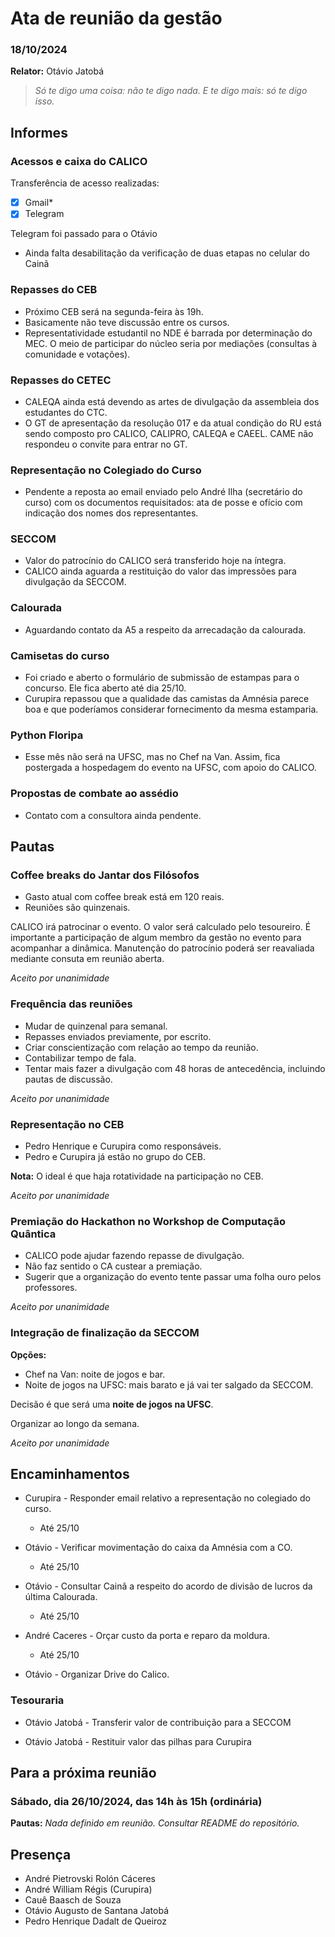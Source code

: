 # Ata de reunião da gestão
### 18/10/2024

**Relator:** Otávio Jatobá
> *Só te digo uma coisa: não te digo nada. E te digo mais: só te digo isso.*

## Informes

### Acessos e caixa do CALICO
Transferência de acesso realizadas:

- [x] Gmail*
- [X] Telegram

Telegram foi passado para o Otávio

* Ainda falta desabilitação da verificação de duas etapas no celular do Cainã

### Repasses do CEB

- Próximo CEB será na segunda-feira às 19h.
- Basicamente não teve discussão entre os cursos.
- Representatividade estudantil no NDE é barrada por determinação do MEC. O meio de participar do núcleo seria por mediações (consultas à comunidade e votações).

### Repasses do CETEC

- CALEQA ainda está devendo as artes de divulgação da assembleia dos estudantes do CTC.
- O GT de apresentação da resolução 017 e da atual condição do RU está sendo composto pro CALICO, CALIPRO, CALEQA e CAEEL. CAME não respondeu o convite para entrar no GT.

### Representação no Colegiado do Curso

- Pendente a reposta ao email enviado pelo André Ilha (secretário do curso) com os documentos requisitados: ata de posse e ofício com indicação dos nomes dos representantes.

### SECCOM

- Valor do patrocínio do CALICO será transferido hoje na íntegra.
- CALICO ainda aguarda a restituição do valor das impressões para divulgação da SECCOM.

### Calourada

- Aguardando contato da A5 a respeito da arrecadação da calourada.

### Camisetas do curso

- Foi criado e aberto o formulário de submissão de estampas para o concurso. Ele fica aberto até dia 25/10.
- Curupira repassou que a qualidade das camistas da Amnésia parece boa e que poderíamos considerar fornecimento da mesma estamparia.

### Python Floripa

- Esse mês não será na UFSC, mas no Chef na Van. Assim, fica postergada a hospedagem do evento na UFSC, com apoio do CALICO.

### Propostas de combate ao assédio

- Contato com a consultora ainda pendente.

## Pautas

### Coffee breaks do Jantar dos Filósofos

- Gasto atual com coffee break está em 120 reais.
- Reuniões são quinzenais.

CALICO irá patrocinar o evento. O valor será calculado pelo tesoureiro. É importante a participação de algum membro da gestão no evento para acompanhar a dinâmica. Manutenção do patrocínio poderá ser reavaliada mediante consuta em reunião aberta.

*Aceito por unanimidade*

### Frequência das reuniões

- Mudar de quinzenal para semanal.
- Repasses enviados previamente, por escrito.
- Criar conscientização com relação ao tempo da reunião.
- Contabilizar tempo de fala.
- Tentar mais fazer a divulgação com 48 horas de antecedência, incluindo pautas de discussão.

*Aceito por unanimidade*

### Representação no CEB

- Pedro Henrique e Curupira como responsáveis.
- Pedro e Curupira já estão no grupo do CEB.

**Nota:** O ideal é que haja rotatividade na participação no CEB.

*Aceito por unanimidade*

### Premiação do Hackathon no Workshop de Computação Quântica

- CALICO pode ajudar fazendo repasse de divulgação.
- Não faz sentido o CA custear a premiação.
- Sugerir que a organização do evento tente passar uma folha ouro pelos professores.

*Aceito por unanimidade*

### Integração de finalização da SECCOM

**Opções:**
- Chef na Van: noite de jogos e bar.
- Noite de jogos na UFSC: mais barato e já vai ter salgado da SECCOM.

Decisão é que será uma **noite de jogos na UFSC**.

Organizar ao longo da semana.

*Aceito por unanimidade*

## Encaminhamentos

- Curupira - Responder email relativo a representação no colegiado do curso.
    - Até 25/10

- Otávio - Verificar movimentação do caixa da Amnésia com a CO.
    - Até 25/10

- Otávio - Consultar Cainã a respeito do acordo de divisão de lucros da última Calourada.
    - Até 25/10

- André Caceres - Orçar custo da porta e reparo da moldura.
    - Até 25/10

- Otávio - Organizar Drive do Calico.

### Tesouraria

- Otávio Jatobá - Transferir valor de contribuição para a SECCOM

- Otávio Jatobá - Restituir valor das pilhas para Curupira

## Para a próxima reunião
### Sábado, dia 26/10/2024, das 14h às 15h (ordinária)

**Pautas:**
*Nada definido em reunião. Consultar README do repositório.*


## Presença
- André Pietrovski Rolón Cáceres
- André William Régis (Curupira)
- Cauê Baasch de Souza
- Otávio Augusto de Santana Jatobá
- Pedro Henrique Dadalt de Queiroz
